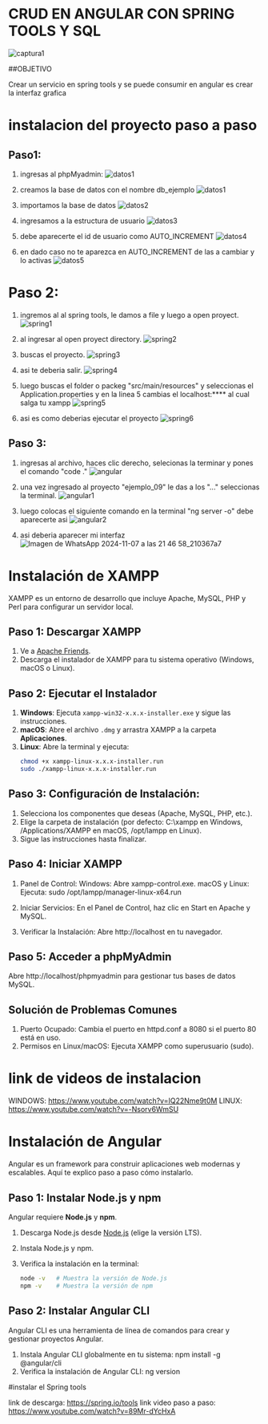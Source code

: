 # CRUD EN ANGULAR CON SPRING TOOLS Y SQL
![captura1](https://github.com/user-attachments/assets/bfb6037a-0568-43b5-89d3-21430bfc7456)

##OBJETIVO

Crear un servicio en spring tools y se puede consumir en angular es crear la interfaz grafica

# instalacion del proyecto paso a paso
## Paso1:
1. ingresas al phpMyadmin:
   ![datos1](https://github.com/user-attachments/assets/9ed5fed1-bd4d-429d-8b72-936b283cd752)

3. creamos la base de datos con el nombre db_ejemplo
   ![datos1](https://github.com/user-attachments/assets/2e067186-e4f4-4d97-a77b-905d89556b0e)

4. importamos la base de datos
   ![datos2](https://github.com/user-attachments/assets/d3cfb350-73c4-4d9a-a30c-bb4133987b07)

5. ingresamos a la estructura de usuario
   ![datos3](https://github.com/user-attachments/assets/fbe22027-0612-42f2-8571-704107db0409)

6. debe aparecerte el id de usuario como AUTO_INCREMENT
   ![datos4](https://github.com/user-attachments/assets/2c884dac-088d-48b6-ac0c-cc198aee4635)

7. en dado caso no te aparezca en AUTO_INCREMENT de las a cambiar y lo activas
   ![datos5](https://github.com/user-attachments/assets/65abc41e-e890-48f6-918e-19a9576de54c)


#  Paso 2:
1. ingremos al al spring tools, le damos a file y luego a open proyect.
   ![spring1](https://github.com/user-attachments/assets/530c5a81-5606-4514-8256-e6e0d4ee196a)

2. al ingresar al open proyect directory.
   ![spring2](https://github.com/user-attachments/assets/0e5a6945-726a-43d1-bfc0-ad4e94d2d720)

3. buscas el proyecto.
   ![spring3](https://github.com/user-attachments/assets/aee71243-328b-4b10-81ea-19523faeed3e)

4. asi te deberia salir.
   ![spring4](https://github.com/user-attachments/assets/0d9a37df-a312-4454-b62e-219283dc0574)

5. luego buscas el folder o packeg "src/main/resources" y seleccionas el Application.properties y en la linea 5 cambias el localhost:**** al cual salga tu xampp
   ![spring5](https://github.com/user-attachments/assets/e6a25891-a39f-4baa-9754-8cc4102e6e7b)

7. asi es como deberias ejecutar el proyecto
   ![spring6](https://github.com/user-attachments/assets/69e63100-ce22-47ad-8be9-f23bd13dc9c7)


## Paso 3:
1. ingresas al archivo, haces clic derecho, selecionas la terminar y pones el comando "code ."
   ![angular](https://github.com/user-attachments/assets/5e31babb-a40f-4fd7-a330-308798ace137)

2. una vez ingresado al proyecto "ejemplo_09" le das a los "..." seleccionas la terminal.
   ![angular1](https://github.com/user-attachments/assets/a5eff408-9977-4fa2-a7fe-67cf6a519e03)

3. luego colocas el siguiente comando en la terminal "ng server -o" debe aparecerte asi
   ![angular2](https://github.com/user-attachments/assets/1ebd6ea8-8935-4bd9-bcc2-8f9252ba3b5e)

4. asi deberia aparecer mi interfaz
   ![Imagen de WhatsApp 2024-11-07 a las 21 46 58_210367a7](https://github.com/user-attachments/assets/aa897646-6767-4b43-bd6a-46e093c5139a)



# Instalación de XAMPP

XAMPP es un entorno de desarrollo que incluye Apache, MySQL, PHP y Perl para configurar un servidor local.

## Paso 1: Descargar XAMPP
1. Ve a [Apache Friends](https://www.apachefriends.org/es/index.html).
2. Descarga el instalador de XAMPP para tu sistema operativo (Windows, macOS o Linux).

## Paso 2: Ejecutar el Instalador
1. **Windows**: Ejecuta `xampp-win32-x.x.x-installer.exe` y sigue las instrucciones.
2. **macOS**: Abre el archivo `.dmg` y arrastra XAMPP a la carpeta **Aplicaciones**.
3. **Linux**: Abre la terminal y ejecuta:
   ```bash
   chmod +x xampp-linux-x.x.x-installer.run
   sudo ./xampp-linux-x.x.x-installer.run
   
## Paso 3: Configuración de Instalación:
1. Selecciona los componentes que deseas (Apache, MySQL, PHP, etc.).
2. Elige la carpeta de instalación (por defecto: C:\xampp en Windows, /Applications/XAMPP en macOS, /opt/lampp en Linux).
3. Sigue las instrucciones hasta finalizar.

## Paso 4: Iniciar XAMPP
1. Panel de Control:
   Windows: Abre xampp-control.exe.
   macOS y Linux: Ejecuta:
   sudo /opt/lampp/manager-linux-x64.run

2. Iniciar Servicios:
   En el Panel de Control, haz clic en Start en Apache y MySQL.
3. Verificar la Instalación: Abre http://localhost en tu navegador.

## Paso 5: Acceder a phpMyAdmin
  Abre http://localhost/phpmyadmin para gestionar tus bases de datos MySQL.

## Solución de Problemas Comunes
1. Puerto Ocupado: Cambia el puerto en httpd.conf a 8080 si el puerto 80 está en uso.
2. Permisos en Linux/macOS: Ejecuta XAMPP como superusuario (sudo).

# link de videos de instalacion
  WINDOWS:
  https://www.youtube.com/watch?v=IQ22Nme9t0M
  LINUX:
  https://www.youtube.com/watch?v=-Nsorv6WmSU

# Instalación de Angular

Angular es un framework para construir aplicaciones web modernas y escalables. Aquí te explico paso a paso cómo instalarlo.

## Paso 1: Instalar Node.js y npm
Angular requiere **Node.js** y **npm**.

1. Descarga Node.js desde [Node.js](https://nodejs.org/) (elige la versión LTS).
2. Instala Node.js y npm.
3. Verifica la instalación en la terminal:

   ```bash
   node -v   # Muestra la versión de Node.js
   npm -v    # Muestra la versión de npm

## Paso 2: Instalar Angular CLI
Angular CLI es una herramienta de línea de comandos para crear y gestionar proyectos Angular.

1. Instala Angular CLI globalmente en tu sistema:
   npm install -g @angular/cli
2. Verifica la instalación de Angular CLI:
   ng version

#instalar el Spring tools

link de descarga: https://spring.io/tools
link video paso a paso: https://www.youtube.com/watch?v=89Mr-dYcHxA
